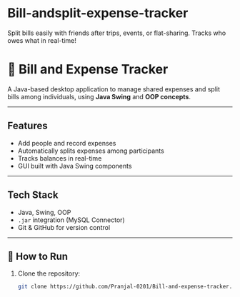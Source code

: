 # Bill-andsplit-expense-tracker
Split bills easily with friends after trips, events, or flat-sharing. Tracks who owes what in real-time!
# 💸 Bill and Expense Tracker

A Java-based desktop application to manage shared expenses and split bills among individuals, using **Java Swing** and **OOP concepts**.

---

## Features
- Add people and record expenses
- Automatically splits expenses among participants
- Tracks balances in real-time
- GUI built with Java Swing components

---

## Tech Stack
- Java, Swing, OOP
- `.jar` integration (MySQL Connector)
- Git & GitHub for version control

---

## 🚀 How to Run
1. Clone the repository:
   ```bash
   git clone https://github.com/Pranjal-0201/Bill-and-expense-tracker.git
